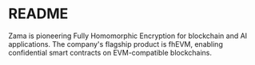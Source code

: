 # README
Zama is pioneering Fully Homomorphic Encryption for blockchain and AI applications.
The company's flagship product is fhEVM, enabling confidential smart contracts on EVM-compatible blockchains.
